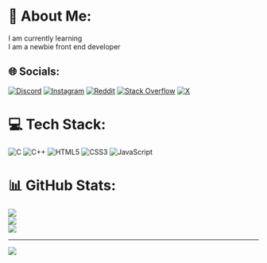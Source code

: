 # 💫 About Me:
I am currently learning <br>I am a newbie front end developer 


## 🌐 Socials:
[![Discord](https://img.shields.io/badge/Discord-%237289DA.svg?logo=discord&logoColor=white)](https://discord.gg/tah.ara767) [![Instagram](https://img.shields.io/badge/Instagram-%23E4405F.svg?logo=Instagram&logoColor=white)](https://instagram.com/tah.ara767) [![Reddit](https://img.shields.io/badge/Reddit-%23FF4500.svg?logo=Reddit&logoColor=white)](https://reddit.com/user/araf767) [![Stack Overflow](https://img.shields.io/badge/-Stackoverflow-FE7A16?logo=stack-overflow&logoColor=white)](https://stackoverflow.com/users/araf-baka) [![X](https://img.shields.io/badge/X-black.svg?logo=X&logoColor=white)](https://x.com/tahsinalaraf1) 

# 💻 Tech Stack:
![C](https://img.shields.io/badge/c-%2300599C.svg?style=for-the-badge&logo=c&logoColor=white) ![C++](https://img.shields.io/badge/c++-%2300599C.svg?style=for-the-badge&logo=c%2B%2B&logoColor=white) ![HTML5](https://img.shields.io/badge/html5-%23E34F26.svg?style=for-the-badge&logo=html5&logoColor=white) ![CSS3](https://img.shields.io/badge/css3-%231572B6.svg?style=for-the-badge&logo=css3&logoColor=white) ![JavaScript](https://img.shields.io/badge/javascript-%23323330.svg?style=for-the-badge&logo=javascript&logoColor=%23F7DF1E)
# 📊 GitHub Stats:
![](https://github-readme-stats.vercel.app/api?username=ARAF767&theme=dark&hide_border=false&include_all_commits=false&count_private=false)<br/>
![](https://github-readme-streak-stats.herokuapp.com/?user=ARAF767&theme=dark&hide_border=false)<br/>
![](https://github-readme-stats.vercel.app/api/top-langs/?username=ARAF767&theme=dark&hide_border=false&include_all_commits=false&count_private=false&layout=compact)

---
[![](https://visitcount.itsvg.in/api?id=ARAF767&icon=0&color=0)](https://visitcount.itsvg.in)

<!-- Proudly created with GPRM ( https://gprm.itsvg.in ) -->
